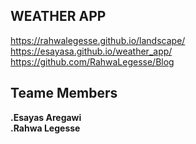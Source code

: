 ## WEATHER APP
https://rahwalegesse.github.io/landscape/ <br>
https://esayasa.github.io/weather_app/<br>
https://github.com/RahwaLegesse/Blog
## Teame Members
**.Esayas Aregawi**<br>
**.Rahwa Legesse**
